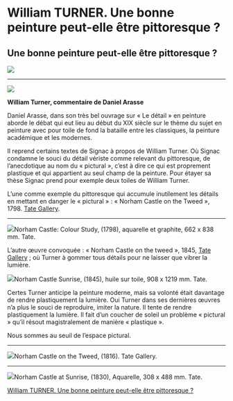 # William TURNER. Une bonne peinture peut-elle être pittoresque ?
## Une bonne peinture peut-elle être pittoresque ?

![](William%20TURNER.%20Une%20bonne%20peinture%20peut-elle%20e%CC%82tre%20pittoresque%20?/william-turner-norham-castle-romantism-impressionisme-peintre-de-la-lumiere.203-1024x738.jpg)

---

![](William%20TURNER.%20Une%20bonne%20peinture%20peut-elle%20e%CC%82tre%20pittoresque%20?/william-turner-norham-castle-romantism-impressionisme-peintre-de-la-lumiere.200-300x300.jpg)

**William Turner, commentaire de Daniel Arasse**

Daniel Arasse, dans son très bel ouvrage sur « Le détail » en peinture aborde le débat qui eut lieu au début du XIX siècle sur le thème du sujet en peinture avec pour toile de fond la bataille entre les classiques, la peinture académique et les modernes.

Il reprend certains textes de Signac à propos de William Turner. Où Signac condamne le souci du détail vériste comme relevant du pittoresque, de l’anecdotique au nom du « pictural », c’est à dire ce qui est proprement plastique et qui appartient au seul champ de la peinture. Pour étayer sa thèse Signac prend pour exemple deux toiles de William Turner.

L’une comme exemple du pittoresque qui accumule inutilement les détails en mettant en danger le « pictural » : « Norham Castle on the Tweed », 1798. [Tate Gallery](http://www.tate.org.uk/?ref=artefields.net).

---

![](William%20TURNER.%20Une%20bonne%20peinture%20peut-elle%20e%CC%82tre%20pittoresque%20?/william-turner-norham-castle-romantism-impressionisme-peintre-de-la-lumiere.202-1024x807.jpg)Norham Castle: Colour Study, (1798), aquarelle et graphite, 662 x 838 mm. Tate.

L’autre œuvre convoquée : « Norham Castle on the tweed », 1845, [Tate Gallery](http://www.tate.org.uk/?ref=artefields.net) ; où Turner à gommer tous détails pour ne laisser que vibrer la lumière.

![](William%20TURNER.%20Une%20bonne%20peinture%20peut-elle%20e%CC%82tre%20pittoresque%20?/william-turner-norham-castle-romantism-impressionisme-peintre-de-la-lumiere.205-1024x755.jpg)Norham Castle Sunrise, (1845), huile sur toile, 908 x 1219 mm. Tate.

Certes Turner anticipe la peinture moderne, mais sa volonté était davantage de rendre plastiquement la lumière. Oui Turner dans ses dernières œuvres n’a plus le souci de reproduire, imiter la nature. Il tente de rendre plastiquement la lumière. Il fait d’un coucher de soleil un problème « pictural » qu’il résout magistralement de manière « plastique ».

Nous sommes au seuil de l’espace pictural.

---

![](William%20TURNER.%20Une%20bonne%20peinture%20peut-elle%20e%CC%82tre%20pittoresque%20?/william-turner-signac-arasse-norham-castle-on-the-tweed-romantisme.001-1024x752.jpg)Norham Castle on the Tweed, (1816). Tate Gallery.

---

![](William%20TURNER.%20Une%20bonne%20peinture%20peut-elle%20e%CC%82tre%20pittoresque%20?/william-turner-norham-castle-romantism-impressionisme-peintre-de-la-lumiere.206-1024x641.jpg)Norham Castle at Sunrise, (1830), Aquarelle, 308 x 488 mm. Tate.

[William TURNER. Une bonne peinture peut-elle être pittoresque ?](https://www.artefields.net/william-turner/)